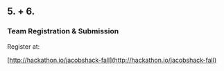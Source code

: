 ##  5. + 6. 
### Team Registration & Submission

Register at:

[http://hackathon.io/jacobshack-fall](http://hackathon.io/jacobshack-fall)
